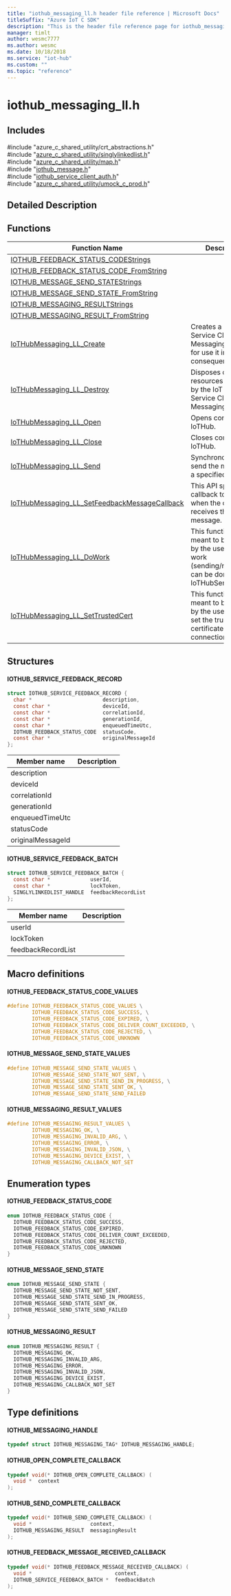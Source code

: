 ```yaml
---                             
title: "iothub_messaging_ll.h header file reference | Microsoft Docs" 
titleSuffix: "Azure IoT C SDK"            
description: "This is the header file reference page for iothub_messaging_ll.h in the Azure IoT C SDK. This SDK is used with Azure IoT Hub and Azure IoT Hub Device Provisioning Service"            
manager: timlt                 
author: wesmc7777              
ms.author: wesmc               
ms.date: 10/18/2018                    
ms.service: "iot-hub"             
ms.custom: ""                
ms.topic: "reference"        
---                            
```


# iothub_messaging_ll.h 

## Includes

\#include "azure_c_shared_utility/crt_abstractions.h"  
\#include "[azure_c_shared_utility/singlylinkedlist.h](singlylinkedlist-h.md)"  
\#include "[azure_c_shared_utility/map.h](map-h.md)"  
\#include "[iothub_message.h](iothub-message-h.md)"  
\#include "[iothub_service_client_auth.h](iothub-service-client-auth-h.md)"  
\#include "[azure_c_shared_utility/umock_c_prod.h](umock-c-prod-h.md)"  

## Detailed Description

## Functions

Function Name                  | Description                                
--------------------------------|---------------------------------------------
[IOTHUB_FEEDBACK_STATUS_CODEStrings](./iothub-messaging-ll-h/iothub-feedback-status-codestrings.md)            | 
[IOTHUB_FEEDBACK_STATUS_CODE_FromString](./iothub-messaging-ll-h/iothub-feedback-status-code-fromstring.md)            | 
[IOTHUB_MESSAGE_SEND_STATEStrings](./iothub-messaging-ll-h/iothub-message-send-statestrings.md)            | 
[IOTHUB_MESSAGE_SEND_STATE_FromString](./iothub-messaging-ll-h/iothub-message-send-state-fromstring.md)            | 
[IOTHUB_MESSAGING_RESULTStrings](./iothub-messaging-ll-h/iothub-messaging-resultstrings.md)            | 
[IOTHUB_MESSAGING_RESULT_FromString](./iothub-messaging-ll-h/iothub-messaging-result-fromstring.md)            | 
[IoTHubMessaging_LL_Create](./iothub-messaging-ll-h/iothubmessaging-ll-create.md)            | Creates a IoT Hub Service Client Messaging handle for use it in consequent APIs.
[IoTHubMessaging_LL_Destroy](./iothub-messaging-ll-h/iothubmessaging-ll-destroy.md)            | Disposes of resources allocated by the IoT Hub Service Client Messaging.
[IoTHubMessaging_LL_Open](./iothub-messaging-ll-h/iothubmessaging-ll-open.md)            | Opens connection to IoTHub.
[IoTHubMessaging_LL_Close](./iothub-messaging-ll-h/iothubmessaging-ll-close.md)            | Closes connection to IoTHub.
[IoTHubMessaging_LL_Send](./iothub-messaging-ll-h/iothubmessaging-ll-send.md)            | Synchronous call to send the message to a specified device.
[IoTHubMessaging_LL_SetFeedbackMessageCallback](./iothub-messaging-ll-h/iothubmessaging-ll-setfeedbackmessagecallback.md)            | This API specifies a callback to be used when the device receives the message.
[IoTHubMessaging_LL_DoWork](./iothub-messaging-ll-h/iothubmessaging-ll-dowork.md)            | This function is meant to be called by the user when work (sending/receiving) can be done by the IoTHubServiceClient.
[IoTHubMessaging_LL_SetTrustedCert](./iothub-messaging-ll-h/iothubmessaging-ll-settrustedcert.md)            | This function is meant to be called by the user when to set the trusted certificate on the tls connection.

## Structures

#### IOTHUB_SERVICE_FEEDBACK_RECORD

```C
struct IOTHUB_SERVICE_FEEDBACK_RECORD {
  char *                       description,
  const char *                 deviceId,
  const char *                 correlationId,
  const char *                 generationId,
  const char *                 enqueuedTimeUtc,
  IOTHUB_FEEDBACK_STATUS_CODE  statusCode,
  const char *                 originalMessageId
};
```
Member name                 | Description                                
----------------------------|----------------
 description            | 
 deviceId            | 
 correlationId            | 
 generationId            | 
 enqueuedTimeUtc            | 
 statusCode            | 
 originalMessageId            | 
#### IOTHUB_SERVICE_FEEDBACK_BATCH

```C
struct IOTHUB_SERVICE_FEEDBACK_BATCH {
  const char *             userId,
  const char *             lockToken,
  SINGLYLINKEDLIST_HANDLE  feedbackRecordList
};
```
Member name                 | Description                                
----------------------------|----------------
 userId            | 
 lockToken            | 
 feedbackRecordList            | 

## Macro definitions

#### IOTHUB_FEEDBACK_STATUS_CODE_VALUES

```C
#define IOTHUB_FEEDBACK_STATUS_CODE_VALUES \
        IOTHUB_FEEDBACK_STATUS_CODE_SUCCESS, \
        IOTHUB_FEEDBACK_STATUS_CODE_EXPIRED, \
        IOTHUB_FEEDBACK_STATUS_CODE_DELIVER_COUNT_EXCEEDED, \
        IOTHUB_FEEDBACK_STATUS_CODE_REJECTED, \
        IOTHUB_FEEDBACK_STATUS_CODE_UNKNOWN 
```

#### IOTHUB_MESSAGE_SEND_STATE_VALUES

```C
#define IOTHUB_MESSAGE_SEND_STATE_VALUES \
        IOTHUB_MESSAGE_SEND_STATE_NOT_SENT, \
        IOTHUB_MESSAGE_SEND_STATE_SEND_IN_PROGRESS, \
        IOTHUB_MESSAGE_SEND_STATE_SENT_OK, \
        IOTHUB_MESSAGE_SEND_STATE_SEND_FAILED 
```

#### IOTHUB_MESSAGING_RESULT_VALUES

```C
#define IOTHUB_MESSAGING_RESULT_VALUES \
        IOTHUB_MESSAGING_OK, \
        IOTHUB_MESSAGING_INVALID_ARG, \
        IOTHUB_MESSAGING_ERROR, \
        IOTHUB_MESSAGING_INVALID_JSON, \
        IOTHUB_MESSAGING_DEVICE_EXIST, \
        IOTHUB_MESSAGING_CALLBACK_NOT_SET 
```

## Enumeration types

#### IOTHUB_FEEDBACK_STATUS_CODE

```C
enum IOTHUB_FEEDBACK_STATUS_CODE {
  IOTHUB_FEEDBACK_STATUS_CODE_SUCCESS,
  IOTHUB_FEEDBACK_STATUS_CODE_EXPIRED,
  IOTHUB_FEEDBACK_STATUS_CODE_DELIVER_COUNT_EXCEEDED,
  IOTHUB_FEEDBACK_STATUS_CODE_REJECTED,
  IOTHUB_FEEDBACK_STATUS_CODE_UNKNOWN
}
```

#### IOTHUB_MESSAGE_SEND_STATE

```C
enum IOTHUB_MESSAGE_SEND_STATE {
  IOTHUB_MESSAGE_SEND_STATE_NOT_SENT,
  IOTHUB_MESSAGE_SEND_STATE_SEND_IN_PROGRESS,
  IOTHUB_MESSAGE_SEND_STATE_SENT_OK,
  IOTHUB_MESSAGE_SEND_STATE_SEND_FAILED
}
```

#### IOTHUB_MESSAGING_RESULT

```C
enum IOTHUB_MESSAGING_RESULT {
  IOTHUB_MESSAGING_OK,
  IOTHUB_MESSAGING_INVALID_ARG,
  IOTHUB_MESSAGING_ERROR,
  IOTHUB_MESSAGING_INVALID_JSON,
  IOTHUB_MESSAGING_DEVICE_EXIST,
  IOTHUB_MESSAGING_CALLBACK_NOT_SET
}
```

## Type definitions

#### IOTHUB_MESSAGING_HANDLE

```C
typedef struct IOTHUB_MESSAGING_TAG* IOTHUB_MESSAGING_HANDLE;
```

#### IOTHUB_OPEN_COMPLETE_CALLBACK

```C
typedef void(* IOTHUB_OPEN_COMPLETE_CALLBACK) (
  void *  context
);
```

#### IOTHUB_SEND_COMPLETE_CALLBACK

```C
typedef void(* IOTHUB_SEND_COMPLETE_CALLBACK) (
  void *                   context,
  IOTHUB_MESSAGING_RESULT  messagingResult
);
```

#### IOTHUB_FEEDBACK_MESSAGE_RECEIVED_CALLBACK

```C
typedef void(* IOTHUB_FEEDBACK_MESSAGE_RECEIVED_CALLBACK) (
  void *                           context,
  IOTHUB_SERVICE_FEEDBACK_BATCH *  feedbackBatch
);
```

